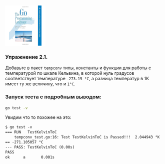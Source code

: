![The Go Programming Language](https://raw.githubusercontent.com/unixlinuxgeek/logos/main/ISBN/9780134190570/128x128.png)

### Упражнение 2.1.

Добавьте в пакет ```tempconv``` типы, константы и функции для работы с температурой по шкале Кельвина,
в которой нуль градусов соответствует температуре ```-273.15 °C```,
а разница температур в 1К имеет ту же величину, что и ```1°С```.

### Запуск теста с подробным выводом: 

```bash
go test -v
```

Увидим что то похожее на это:
```shell
$ go test -v
=== RUN   TestKelvinToC
    tempconv_test.go:16: Test TestKelvinToC is Passed!!!  2.044943 °K == -271.105057 °C
--- PASS: TestKelvinToC (0.00s)
PASS
ok      a       0.001s
```